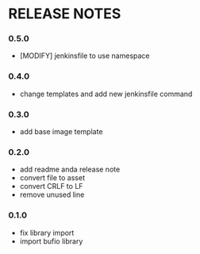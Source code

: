 # RELEASE NOTES

### 0.5.0
* [MODIFY] jenkinsfile to use namespace
  
### 0.4.0
* change templates and add new jenkinsfile command
  
### 0.3.0
* add base image template

### 0.2.0
* add readme anda release note
* convert file to asset
* convert CRLF to LF
* remove unused line


### 0.1.0
* fix library import
* import bufio library